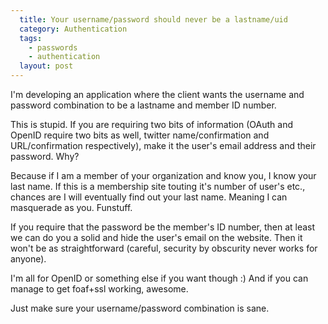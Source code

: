 ```yaml
---
  title: Your username/password should never be a lastname/uid
  category: Authentication
  tags:
    - passwords
    - authentication
  layout: post
---
```


I'm developing an application where the client wants the username and password combination to be a lastname and member ID number.

This is stupid. If you are requiring two bits of information (OAuth and OpenID require two bits as well, twitter name/confirmation and URL/confirmation respectively), make it the user's email address and their password. Why?

Because if I am a member of your organization and know you, I know your last name. If this is a membership site touting it's number of user's etc., chances are I will eventually find out your last name. Meaning I can masquerade as you. Funstuff.

If you require that the password be the member's ID number, then at least we can do you a solid and hide the user's email on the website. Then it won't be as straightforward (careful, security by obscurity never works for anyone).

I'm all for OpenID or something else if you want though :) And if you can manage to get foaf+ssl working, awesome.

Just make sure your username/password combination is sane.